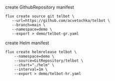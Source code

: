 create GithubRepository manifest
```shell
flux create source git telbot \
   --url=https://github.com/acvetochka/telbot \
   --branch=main \
   --namespace=demo \
   --export > demo/telbot-gr.yaml
```

create Helm manifest
```shell
flux create helmrelease telbot \
    --namespace=demo \
    --source=GitRepository/telbot \
    --chart="./helm" \
    --interval=1m \
    --export > demo/telbot-hr.yaml
```
